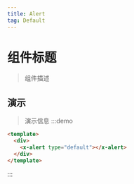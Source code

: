 ```yaml
---
title: Alert
tag: Default
---
```


# 组件标题
> 组件描述

## 演示

> 演示信息
:::demo

```html
<template>
  <div>
    <x-alert type="default"></x-alert>
  </div>
</template>
```

:::
